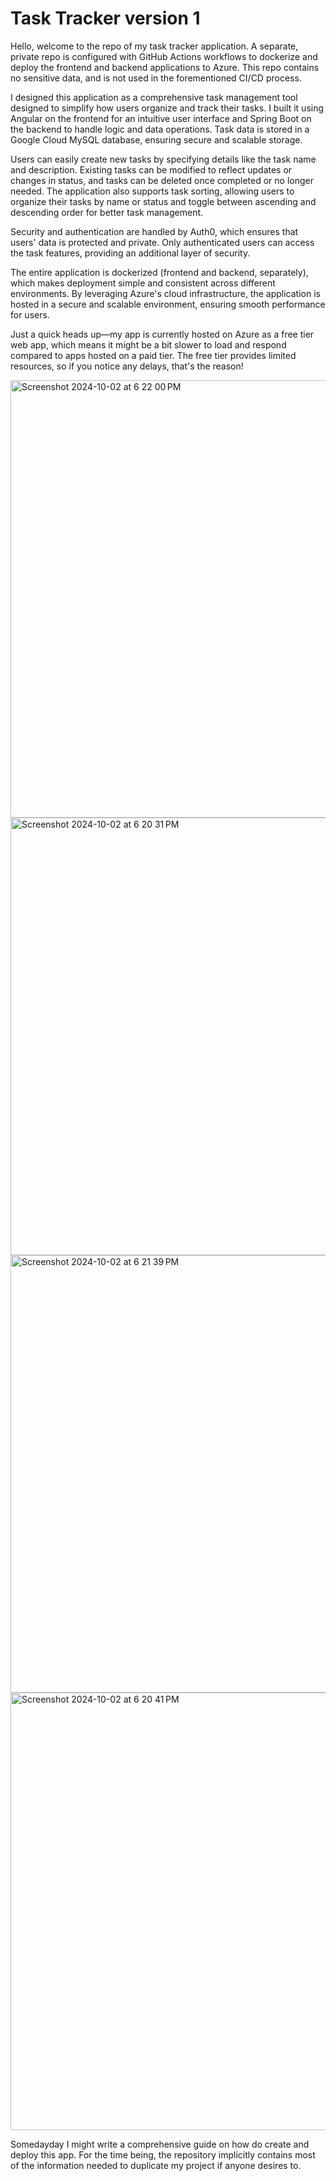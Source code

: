 # Task Tracker version 1
Hello, welcome to the repo of my task tracker application. A separate, private repo is configured with GitHub Actions workflows to dockerize and deploy the frontend and backend applications to Azure. This repo contains no sensitive data, and is not used in the forementioned CI/CD process. 

I designed this application as a comprehensive task management tool designed to simplify how users organize and track their tasks. I built it using Angular on the frontend for an intuitive user interface and Spring Boot on the backend to handle logic and data operations. Task data is stored in a Google Cloud MySQL database, ensuring secure and scalable storage.

Users can easily create new tasks by specifying details like the task name and description. Existing tasks can be modified to reflect updates or changes in status, and tasks can be deleted once completed or no longer needed. The application also supports task sorting, allowing users to organize their tasks by name or status and toggle between ascending and descending order for better task management.

Security and authentication are handled by Auth0, which ensures that users' data is protected and private. Only authenticated users can access the task features, providing an additional layer of security.

The entire application is dockerized (frontend and backend, separately), which makes deployment simple and consistent across different environments. By leveraging Azure's cloud infrastructure, the application is hosted in a secure and scalable environment, ensuring smooth performance for users. 

Just a quick heads up—my app is currently hosted on Azure as a free tier web app, which means it might be a bit slower to load and respond compared to apps hosted on a paid tier. The free tier provides limited resources, so if you notice any delays, that's the reason!

<img width="700" alt="Screenshot 2024-10-02 at 6 22 00 PM" src="https://github.com/user-attachments/assets/ca19fb0c-e818-476b-bde8-75494f2a99f4">
<img width="700" alt="Screenshot 2024-10-02 at 6 20 31 PM" src="https://github.com/user-attachments/assets/fe74bf9e-43e5-4656-b96f-93d10d9ee734">
<img width="700" alt="Screenshot 2024-10-02 at 6 21 39 PM" src="https://github.com/user-attachments/assets/2d243626-b97b-4b1d-ac99-c73c8d707b76">
<img width="700" alt="Screenshot 2024-10-02 at 6 20 41 PM" src="https://github.com/user-attachments/assets/e7a6e0bb-0aa3-4e02-9a40-9a083d169fc5">

Somedayday I might write a comprehensive guide on how do create and deploy this app. For the time being, the repository implicitly contains most of the information needed to duplicate my project if anyone desires to. 

